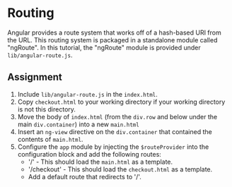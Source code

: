 # Routing

Angular provides a route system that works off of a hash-based URI from the URL. This routing
system is packaged in a standalone module called "ngRoute". In this tutorial, the "ngRoute" module
is provided under `lib/angular-route.js`.

## Assignment

1. Include `lib/angular-route.js` in the `index.html`.
2. Copy `checkout.html` to your working directory if your working directory is not this directory.
3. Move the body of `index.html` (from the `div.row` and below under the main `div.container`) into a new `main.html`
4. Insert an `ng-view` directive on the `div.container` that contained the contents of `main.html`.
5. Configure the `app` module by injecting the `$routeProvider` into the configuration block
   and add the following routes:
   * '/' - This should load the `main.html` as a template.
   * '/checkout' - This should load the `checkout.html` as a template.
   * Add a default route that redirects to '/'.
